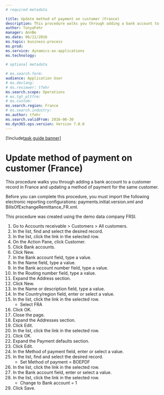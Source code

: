 ```yaml
--- 
# required metadata 
 
title: Update method of payment on customer (France)
description: This procedure walks you through adding a bank account to a customer record in France and updating a method of payment for the same customer. 
author: TonyaFehr 
manager: AnnBe 
ms.date: 06/11/2016
ms.topic: business-process 
ms.prod:  
ms.service: dynamics-ax-applications 
ms.technology:  
 
# optional metadata 
 
# ms.search.form:   
audience: Application User 
# ms.devlang:  
# ms.reviewer: tfehr 
ms.search.scope: Operations 
# ms.tgt_pltfrm:  
# ms.custom:  
ms.search.region: France
# ms.search.industry: 
ms.author: tfehr 
ms.search.validFrom: 2016-06-30 
ms.dyn365.ops.version: Version 7.0.0 
---
```


[!include[task guide banner](.../includes/task-guide-banner.md)]

# Update method of payment on customer (France)

This procedure walks you through adding a bank account to a customer record in France and updating a method of payment for the same customer.

Before you can complete this procedure, you must import the following electronic reporting configurations: payments.initial.version.xml and BillsOfExchangeRemittance_FR.xml.

This procedure was created using the demo data company FRSI.

1. Go to Accounts receivable > Customers > All customers.
2. In the list, find and select the desired record.
3. In the list, click the link in the selected row.
4. On the Action Pane, click Customer.
5. Click Bank accounts.
6. Click New.
7. In the Bank account field, type a value.
8. In the Name field, type a value.
9. In the Bank account number field, type a value.
10. In the Routing number field, type a value.
11. Expand the Address section.
12. Click New.
13. In the Name or description field, type a value.
14. In the Country/region field, enter or select a value.
15. In the list, click the link in the selected row.
    * Select FRA  
16. Click OK.
17. Close the page.
18. Expand the Addresses section.
19. Click Edit.
20. In the list, click the link in the selected row.
21. Click OK.
22. Expand the Payment defaults section.
23. Click Edit.
24. In the Method of payment field, enter or select a value.
25. In the list, find and select the desired record.
    * Set Method of payment = BOEPDF  
26. In the list, click the link in the selected row.
27. In the Bank account field, enter or select a value.
28. In the list, click the link in the selected row.
    * Change to Bank account = 1  
29. Click Save.

